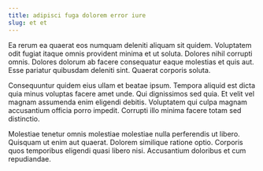 ```yaml
---
title: adipisci fuga dolorem error iure
slug: et et
---
```


Ea rerum ea quaerat eos numquam deleniti aliquam sit quidem. Voluptatem odit fugiat itaque omnis provident minima et ut soluta. Dolores nihil corrupti omnis. Dolores dolorum ab facere consequatur eaque molestias et quis aut. Esse pariatur quibusdam deleniti sint. Quaerat corporis soluta.

Consequuntur quidem eius ullam et beatae ipsum. Tempora aliquid est dicta quia minus voluptas facere amet unde. Qui dignissimos sed quia. Et velit vel magnam assumenda enim eligendi debitis. Voluptatem qui culpa magnam accusantium officia porro impedit. Corrupti illo minima facere totam sed distinctio.

Molestiae tenetur omnis molestiae molestiae nulla perferendis ut libero. Quisquam ut enim aut quaerat. Dolorem similique ratione optio. Corporis quos temporibus eligendi quasi libero nisi. Accusantium doloribus et cum repudiandae.
